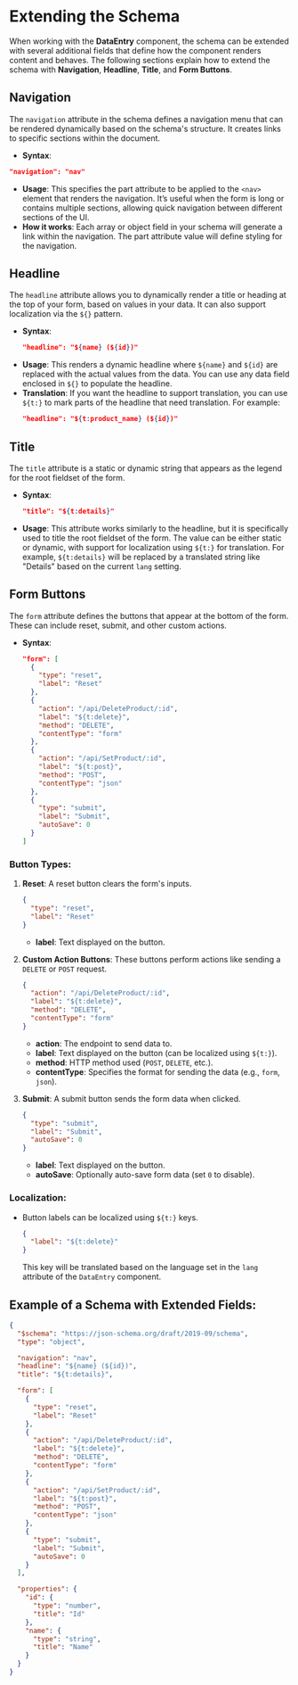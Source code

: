 
# Extending the Schema

When working with the **DataEntry** component, the schema can be extended with several additional fields that define how the component renders content and behaves. The following sections explain how to extend the schema with **Navigation**, **Headline**, **Title**, and **Form Buttons**.

## Navigation

The `navigation` attribute in the schema defines a navigation menu that can be rendered dynamically based on the schema's structure. It creates links to specific sections within the document.

- **Syntax**:
```json
"navigation": "nav"
```

- **Usage**: This specifies the part attribute to be applied to the `<nav>` element that renders the navigation. It’s useful when the form is long or contains multiple sections, allowing quick navigation between different sections of the UI.
- **How it works**: Each array or object field in your schema will generate a link within the navigation. The part attribute value will define styling for the navigation.

## Headline

The `headline` attribute allows you to dynamically render a title or heading at the top of your form, based on values in your data. It can also support localization via the `${}` pattern.

- **Syntax**:
  ```json
  "headline": "${name} (${id})"
  ```
- **Usage**: This renders a dynamic headline where `${name}` and `${id}` are replaced with the actual values from the data. You can use any data field enclosed in `${}` to populate the headline.
- **Translation**: If you want the headline to support translation, you can use `${t:}` to mark parts of the headline that need translation. For example:
  ```json
  "headline": "${t:product_name} (${id})"
  ```

## Title

The `title` attribute is a static or dynamic string that appears as the legend for the root fieldset of the form.

- **Syntax**:
  ```json
  "title": "${t:details}"
  ```
- **Usage**: This attribute works similarly to the headline, but it is specifically used to title the root fieldset of the form. The value can be either static or dynamic, with support for localization using `${t:}` for translation. For example, `${t:details}` will be replaced by a translated string like "Details" based on the current `lang` setting.

## Form Buttons

The `form` attribute defines the buttons that appear at the bottom of the form. These can include reset, submit, and other custom actions.

- **Syntax**:
  ```json
  "form": [
    {
      "type": "reset",
      "label": "Reset"
    },
    {
      "action": "/api/DeleteProduct/:id",
      "label": "${t:delete}",
      "method": "DELETE",
      "contentType": "form"
    },
    {
      "action": "/api/SetProduct/:id",
      "label": "${t:post}",
      "method": "POST",
      "contentType": "json"
    },
    {
      "type": "submit",
      "label": "Submit",
      "autoSave": 0
    }
  ]
  ```

### Button Types:
1. **Reset**: A reset button clears the form's inputs.
   ```json
   {
     "type": "reset",
     "label": "Reset"
   }
   ```
   - **label**: Text displayed on the button.
   
2. **Custom Action Buttons**: These buttons perform actions like sending a `DELETE` or `POST` request.
   ```json
   {
     "action": "/api/DeleteProduct/:id",
     "label": "${t:delete}",
     "method": "DELETE",
     "contentType": "form"
   }
   ```
   - **action**: The endpoint to send data to.
   - **label**: Text displayed on the button (can be localized using `${t:}`).
   - **method**: HTTP method used (`POST`, `DELETE`, etc.).
   - **contentType**: Specifies the format for sending the data (e.g., `form`, `json`).
   
3. **Submit**: A submit button sends the form data when clicked.
   ```json
   {
     "type": "submit",
     "label": "Submit",
     "autoSave": 0
   }
   ```
   - **label**: Text displayed on the button.
   - **autoSave**: Optionally auto-save form data (set `0` to disable).

### Localization:
- Button labels can be localized using `${t:}` keys.
  ```json
  {
    "label": "${t:delete}"
  }
  ```
  This key will be translated based on the language set in the `lang` attribute of the `DataEntry` component.

## Example of a Schema with Extended Fields:

```json
{
  "$schema": "https://json-schema.org/draft/2019-09/schema",
  "type": "object",

  "navigation": "nav",
  "headline": "${name} (${id})",
  "title": "${t:details}",

  "form": [
    {
      "type": "reset",
      "label": "Reset"
    },
    {
      "action": "/api/DeleteProduct/:id",
      "label": "${t:delete}",
      "method": "DELETE",
      "contentType": "form"
    },
    {
      "action": "/api/SetProduct/:id",
      "label": "${t:post}",
      "method": "POST",
      "contentType": "json"
    },
    {
      "type": "submit",
      "label": "Submit",
      "autoSave": 0
    }
  ],

  "properties": {
    "id": {
      "type": "number",
      "title": "Id"
    },
    "name": {
      "type": "string",
      "title": "Name"
    }
  }
}
```
